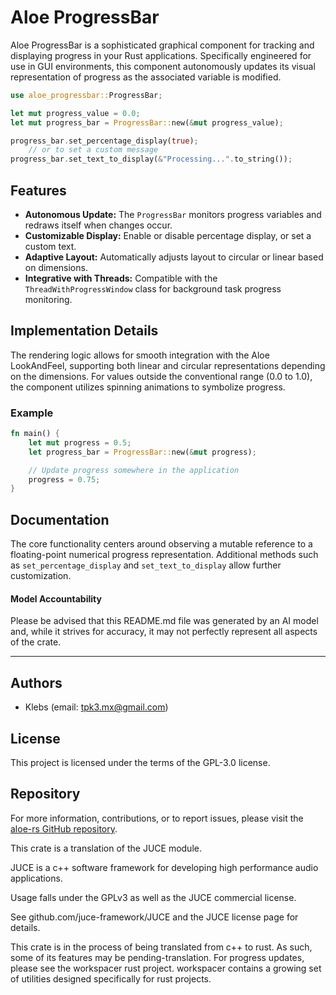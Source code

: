 # Aloe ProgressBar

Aloe ProgressBar is a sophisticated graphical component for tracking and displaying progress in your Rust applications. Specifically engineered for use in GUI environments, this component autonomously updates its visual representation of progress as the associated variable is modified.

```rust
use aloe_progressbar::ProgressBar;

let mut progress_value = 0.0;
let mut progress_bar = ProgressBar::new(&mut progress_value);

progress_bar.set_percentage_display(true);
    // or to set a custom message
progress_bar.set_text_to_display(&"Processing...".to_string());
```

## Features

- **Autonomous Update:** The `ProgressBar` monitors progress variables and redraws itself when changes occur.
- **Customizable Display:** Enable or disable percentage display, or set a custom text.
- **Adaptive Layout:** Automatically adjusts layout to circular or linear based on dimensions.
- **Integrative with Threads:** Compatible with the `ThreadWithProgressWindow` class for background task progress monitoring.

## Implementation Details

The rendering logic allows for smooth integration with the Aloe LookAndFeel, supporting both linear and circular representations depending on the dimensions. For values outside the conventional range (0.0 to 1.0), the component utilizes spinning animations to symbolize progress.

### Example

```rust
fn main() {
    let mut progress = 0.5;
    let progress_bar = ProgressBar::new(&mut progress);

    // Update progress somewhere in the application
    progress = 0.75;
}
```

## Documentation

The core functionality centers around observing a mutable reference to a floating-point numerical progress representation. Additional methods such as `set_percentage_display` and `set_text_to_display` allow further customization.

#### Model Accountability
Please be advised that this README.md file was generated by an AI model and, while it strives for accuracy, it may not perfectly represent all aspects of the crate.

---

## Authors
- Klebs (email: tpk3.mx@gmail.com)

## License
This project is licensed under the terms of the GPL-3.0 license.

## Repository
For more information, contributions, or to report issues, please visit the [aloe-rs GitHub repository](https://github.com/klebs6/aloe-rs).

This crate is a translation of the JUCE module.

JUCE is a c++ software framework for developing high performance audio applications.

Usage falls under the GPLv3 as well as the JUCE commercial license.

See github.com/juce-framework/JUCE and the JUCE license page for details.

This crate is in the process of being translated from c++ to rust. As such, some of its features may be pending-translation. For progress updates, please see the workspacer rust project. workspacer contains a growing set of utilities designed specifically for rust projects.
